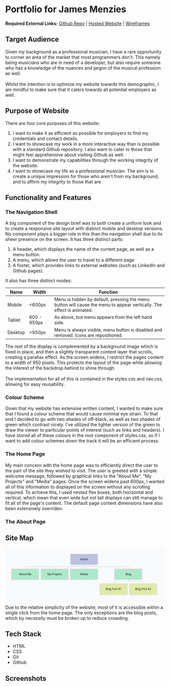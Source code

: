# Portfolio for James Menzies

**Required External Links:**   [Github Repo](https://github.com/redbrickhut/James_Menzies_Portfolio) |  [Hosted Website]() | <a href="docs/wireframes.pdf" target="_blank">Wireframes</a>

## Target Audience

Given my background as a professional musician, I have a rare opportunity to corner an area of the market that most programmers don't. This namely being musicians who are in need of a developer, but also require someone who has a knowledge of the nuances and jargon of the musical profession as well.\
\
Whilst the intention is to optimize my website towards this demographic, I am mindful to make sure that it caters towards all potential employers as well.
## Purpose of Website

There are four core purposes of this website:
1. I want to make it as efficient as possible for employers to find my credentials and contact details.
2. I want to showcase my work in a more interactive way than is possible with a standard Github repository. I also want to cater to those that might feel apprehensive about visiting Github as well.
3. I want to demonstrate my capabilities through the working integrity of the website.
4. I want to showcase my life as a professional musician. The aim is to create a unique impression for those who aren't from my background, and to affirm my integrity to those that are.

## Functionality and Features


### The Navigation Shell

A big component of the design brief was to both create a uniform look and to create a responsive site layout with distinct mobile and desktop versions. No component plays a bigger role in this than the navigation shell due to its sheer presence on the screen. It has three distinct parts:

1. A header, which displays the name of the current page, as well as a menu button.
2. A menu, which allows the user to travel to a different page
3. A footer, which provides links to external websites (such as LinkedIn and Github pages).

It also has three distinct modes:

| Name | Width | Function |
| --- | --- | ---|
| Mobile | <600px | Menu is hidden by default, pressing the menu button will cause the menu to appear vertically. The effect is animated. | 
| Tablet | 600 - 950px | As above, but menu appears from the left hand side. |
|Desktop | >950px | Menu is always visible, menu button is disabled and removed. Icons are repositioned.

The rest of the display is complemented by a background image which is fixed in place, and then a slightly transparent content layer that scrolls, creating a parallax effect. As the screen widens, I restrict the pages content to a width of 950 pixels. This protects the layout of the page while allowing the interest of the backdrop behind to shine through. \
\
The implementation for all of this is contained in the styles.css and nav.css, allowing for easy reusability.

### Colour Scheme

Given that my website has extensive written content, I wanted to make sure that I found a colour scheme that would cause minimal eye strain. To that end I decided to go with two shades of off-black, as well as two shades of green which contrast nicely. I've utilized the lighter version of the green to draw the viewer to particular points of interest (such as links and headers). I have stored all of these colours in the root component of styles.css, so if I want to add colour schemes down the track it will be an efficient process.

### The Home Page

My main concern with the home page was to efficiently direct the user to the part of the site they wished to visit. The user is greeted with a simple welcome message, followed by graphical links to the "About Me", "My Projects" and "Media" pages. Once the screen widens past 600px, I wanted all of this information to displayed on the screen without any scrolling required. To achieve this, I used nested flex boxes, both horizontal and vertical, which mean that even wide but not tall displays can still manage to fit all of the page's content. The default page content dimensions have also been extensively overriden.

### The About Page







## Site Map

![Site map](docs/sitemap.png)
Due to the relative simplicity of the website, most of it is accessible within a single click from the home page. The only exceptions are the blog posts, which by necessity must be broken up to reduce crowding. 

## Tech Stack
* HTML
* CSS
* Git
* Github

## Screenshots



